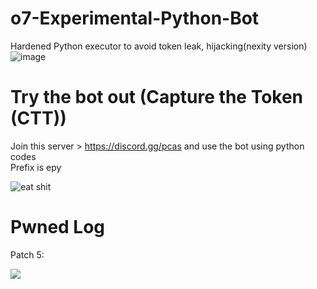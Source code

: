 # o7-Experimental-Python-Bot
Hardened Python executor to avoid token leak, hijacking(nexity version)\
![image](https://user-images.githubusercontent.com/46597698/120835036-667a7600-c596-11eb-8aec-fb4589c67f8b.png)


# Try the bot out (Capture the Token (CTT))
Join this server > https://discord.gg/pcas and use the bot using python codes\
Prefix is epy

![eat shit](https://cdn.discordapp.com/attachments/849996888899452951/850071436597002250/caption-min.gif)

# Pwned Log

Patch 5:

![](https://media.discordapp.net/attachments/840041811384860707/850296652177866793/unknown.png)
